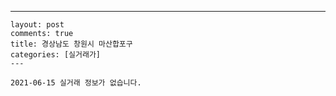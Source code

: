 ---
    layout: post
    comments: true
    title: 경상남도 창원시 마산합포구
    categories: [실거래가]
    ---

    2021-06-15 실거래 정보가 없습니다.

    